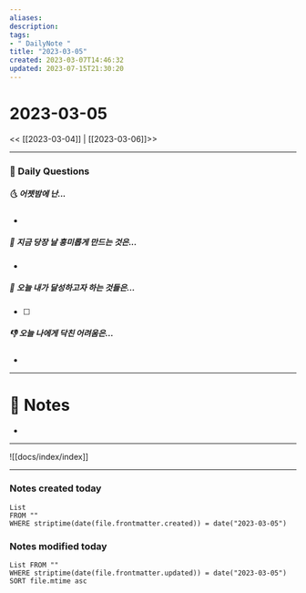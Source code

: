 ```yaml
---
aliases: 
description:
tags:
- " DailyNote "
title: "2023-03-05"
created: 2023-03-07T14:46:32
updated: 2023-07-15T21:30:20
---
```


# 2023-03-05

<< [[2023-03-04]] | [[2023-03-06]]>>

---

### 📅 Daily Questions

##### 🌜 어젯밤에 난...

- 

##### 🙌 지금 당장 날 흥미롭게 만드는 것은...

- 

##### 🚀 오늘 내가 달성하고자 하는 것들은...

- [ ] 

##### 👎 오늘 나에게 닥친 어려움은...

- 

---

# 📝 Notes

- 

---
![[docs/index/index]]

---

### Notes created today

```dataview
List 
FROM "" 
WHERE striptime(date(file.frontmatter.created)) = date("2023-03-05")
```

### Notes modified today

```dataview
List FROM "" 
WHERE striptime(date(file.frontmatter.updated)) = date("2023-03-05") 
SORT file.mtime asc
```
